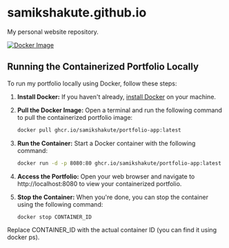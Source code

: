 # samikshakute.github.io
My personal website repository.

[![Docker Image](https://img.shields.io/badge/Docker%20Image-ghcr.io%2Fsamikshakute%2Fportfolio--app-blue)](https://github.com/samikshakute/samikshakute.github.io/pkgs/container/portfolio-app)


## Running the Containerized Portfolio Locally

To run my portfolio locally using Docker, follow these steps:

1. **Install Docker:** If you haven't already, [install Docker](https://docs.docker.com/get-docker/) on your machine.

2. **Pull the Docker Image:** Open a terminal and run the following command to pull the containerized portfolio image:

   ```bash
   docker pull ghcr.io/samikshakute/portfolio-app:latest

3. **Run the Container:** Start a Docker container with the following command:

   ```bash
   docker run -d -p 8080:80 ghcr.io/samikshakute/portfolio-app:latest

4. **Access the Portfolio:** Open your web browser and navigate to http://localhost:8080 to view your containerized portfolio.
5. **Stop the Container:** When you're done, you can stop the container using the following command:
   ```bash
   docker stop CONTAINER_ID
  Replace CONTAINER_ID with the actual container ID (you can find it using docker ps).
  


